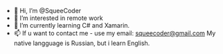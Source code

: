 - 👋 Hi, I’m @SqueeCoder
- 👀 I’m interested in remote work
- 🌱 I’m currently learning C# and Xamarin.
- 📫 If u want to contact me - use my email: squeecoder@gmail.com
My native langguage is Russian, but i learn English.

<!---
SqueeCoder/SqueeCoder is a ✨ special ✨ repository because its `README.md` (this file) appears on your GitHub profile.
You can click the Preview link to take a look at your changes.
--->
